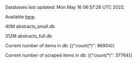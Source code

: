 Databases last updated: Mon May 16 06:57:28 UTC 2022. 

Available [here](https://github.com/cbeauhilton/ash-db/releases).


40M	abstracts_small.db

312M	abstracts_full.db

Current number of items in db:
[{"count(*)": 96904}]

Current number of scraped items in db:
[{"count(*)": 37764}]
